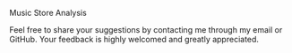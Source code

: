 Music Store Analysis

Feel free to share your suggestions by contacting me through my email or GitHub. Your feedback is highly welcomed and greatly appreciated.
